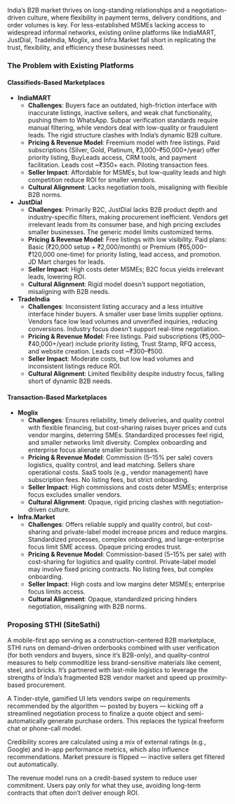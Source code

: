 India’s B2B market thrives on long-standing relationships and a negotiation-driven culture, where flexibility in payment terms, delivery conditions, and order volumes is key. For less-established MSMEs lacking access to widespread informal networks, existing online platforms like IndiaMART, JustDial, TradeIndia, Moglix, and Infra.Market fall short in replicating the trust, flexibility, and efficiency these businesses need.

### The Problem with Existing Platforms

#### Classifieds-Based Marketplaces

- **IndiaMART**
    - **Challenges**: Buyers face an outdated, high-friction interface with inaccurate listings, inactive sellers, and weak chat functionality, pushing them to WhatsApp. Subpar verification standards require manual filtering, while vendors deal with low-quality or fraudulent leads. The rigid structure clashes with India’s dynamic B2B culture.
    - **Pricing & Revenue Model**: Freemium model with free listings. Paid subscriptions (Silver, Gold, Platinum, ₹3,000–₹50,000+/year) offer priority listing, BuyLeads access, CRM tools, and payment facilitation. Leads cost ~₹350+ each. Piloting transaction fees.
    - **Seller Impact**: Affordable for MSMEs, but low-quality leads and high competition reduce ROI for smaller vendors.
    - **Cultural Alignment**: Lacks negotiation tools, misaligning with flexible B2B norms.
- **JustDial**
    - **Challenges**: Primarily B2C, JustDial lacks B2B product depth and industry-specific filters, making procurement inefficient. Vendors get irrelevant leads from its consumer base, and high pricing excludes smaller businesses. The generic model limits customized terms.
    - **Pricing & Revenue Model**: Free listings with low visibility. Paid plans: Basic (₹20,000 setup + ₹2,000/month) or Premium (₹65,000–₹120,000 one-time) for priority listing, lead access, and promotion. JD Mart charges for leads.
    - **Seller Impact**: High costs deter MSMEs; B2C focus yields irrelevant leads, lowering ROI.
    - **Cultural Alignment**: Rigid model doesn’t support negotiation, misaligning with B2B needs.
- **TradeIndia**
    - **Challenges**: Inconsistent listing accuracy and a less intuitive interface hinder buyers. A smaller user base limits supplier options. Vendors face low lead volumes and unverified inquiries, reducing conversions. Industry focus doesn’t support real-time negotiation.
    - **Pricing & Revenue Model**: Free listings. Paid subscriptions (₹5,000–₹40,000+/year) include priority listing, Trust Stamp, RFQ access, and website creation. Leads cost ~₹300–₹500.
    - **Seller Impact**: Moderate costs, but low lead volumes and inconsistent listings reduce ROI.
    - **Cultural Alignment**: Limited flexibility despite industry focus, falling short of dynamic B2B needs.

#### Transaction-Based Marketplaces

- **Moglix**
    - **Challenges**: Ensures reliability, timely deliveries, and quality control with flexible financing, but cost-sharing raises buyer prices and cuts vendor margins, deterring SMEs. Standardized processes feel rigid, and smaller networks limit diversity. Complex onboarding and enterprise focus alienate smaller businesses.
    - **Pricing & Revenue Model**: Commission (5–15% per sale) covers logistics, quality control, and lead matching. Sellers share operational costs. SaaS tools (e.g., vendor management) have subscription fees. No listing fees, but strict onboarding.
    - **Seller Impact**: High commissions and costs deter MSMEs; enterprise focus excludes smaller vendors.
    - **Cultural Alignment**: Opaque, rigid pricing clashes with negotiation-driven culture.
- **Infra.Market**
    - **Challenges**: Offers reliable supply and quality control, but cost-sharing and private-label model increase prices and reduce margins. Standardized processes, complex onboarding, and large-enterprise focus limit SME access. Opaque pricing erodes trust.
    - **Pricing & Revenue Model**: Commission-based (5–15% per sale) with cost-sharing for logistics and quality control. Private-label model may involve fixed pricing contracts. No listing fees, but complex onboarding.
    - **Seller Impact**: High costs and low margins deter MSMEs; enterprise focus limits access.
    - **Cultural Alignment**: Opaque, standardized pricing hinders negotiation, misaligning with B2B norms.


### Proposing STHI (SiteSathi)

A mobile-first app serving as a construction-centered B2B marketplace, STHI runs on demand-driven orderbooks combined with user verification (for both vendors and buyers, since it’s B2B-only), and quality-control measures to help commoditize less brand-sensitive materials like cement, steel, and bricks. It’s partnered with last-mile logistics to leverage the strengths of India’s fragmented B2B vendor market and speed up proximity-based procurement.

A Tinder-style, gamified UI lets vendors swipe on requirements recommended by the algorithm — posted by buyers — kicking off a streamlined negotiation process to finalize a quote object and semi-automatically generate purchase orders. This replaces the typical freeform chat or phone-call model.

Credibility scores are calculated using a mix of external ratings (e.g., Google) and in-app performance metrics, which also influence recommendations. Market pressure is flipped — inactive sellers get filtered out automatically.

The revenue model runs on a credit-based system to reduce user commitment. Users pay only for what they use, avoiding long-term contracts that often don’t deliver enough ROI.
